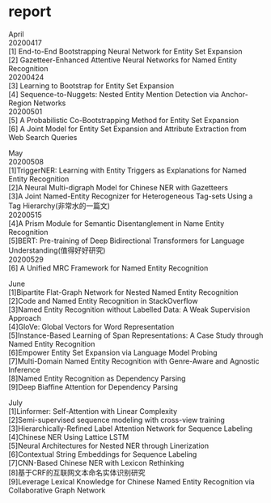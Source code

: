 # report

April  
20200417  
[1] End-to-End Bootstrapping Neural Network for Entity Set Expansion  
[2] Gazetteer-Enhanced Attentive Neural Networks for Named Entity Recognition  
20200424  
[3] Learning to Bootstrap for Entity Set Expansion  
[4] Sequence-to-Nuggets: Nested Entity Mention Detection via Anchor-Region Networks  
20200501  
[5] A Probabilistic Co-Bootstrapping Method for Entity Set Expansion  
[6] A Joint Model for Entity Set Expansion and Attribute Extraction from Web Search Queries  

May  
20200508  
[1]TriggerNER: Learning with Entity Triggers as Explanations for Named Entity Recognition  
[2]A Neural Multi-digraph Model for Chinese NER with Gazetteers  
[3]A Joint Named-Entity Recognizer for Heterogeneous Tag-sets Using a Tag Hierarchy(非常水的一篇文)  
20200515  
[4]A Prism Module for Semantic Disentanglement in Name Entity Recognition  
[5]BERT: Pre-training of Deep Bidirectional Transformers for Language Understanding(值得好好研究)  
20200529  
[6]	A Unified MRC Framework for Named Entity Recognition  

June  
[1]Bipartite Flat-Graph Network for Nested Named Entity Recognition  
[2]Code and Named Entity Recognition in StackOverflow  
[3]Named Entity Recognition without Labelled Data: A Weak Supervision Approach  
[4]GloVe: Global Vectors for Word Representation  
[5]Instance-Based Learning of Span Representations: A Case Study through Named Entity Recognition  
[6]Empower Entity Set Expansion via Language Model Probing  
[7]Multi-Domain Named Entity Recognition with Genre-Aware and Agnostic Inference   
[8]Named Entity Recognition as Dependency Parsing  
[9]Deep Biaffine Attention for Dependency Parsing   

July  
[1]Linformer: Self-Attention with Linear Complexity  
[2]Semi-supervised sequence modeling with cross-view training 
[3]Hierarchically-Refined Label Attention Network for Sequence Labeling  
[4]Chinese NER Using Lattice LSTM  
[5]Neural Architectures for Nested NER through Linerization  
[6]Contextual String Embeddings for Sequence Labeling  
[7]CNN-Based Chinese NER with Lexicon Rethinking  
[8]基于CRF的互联网文本命名实体识别研究  
[9]Leverage Lexical Knowledge for Chinese Named Entity Recognition via Collaborative Graph Network  
